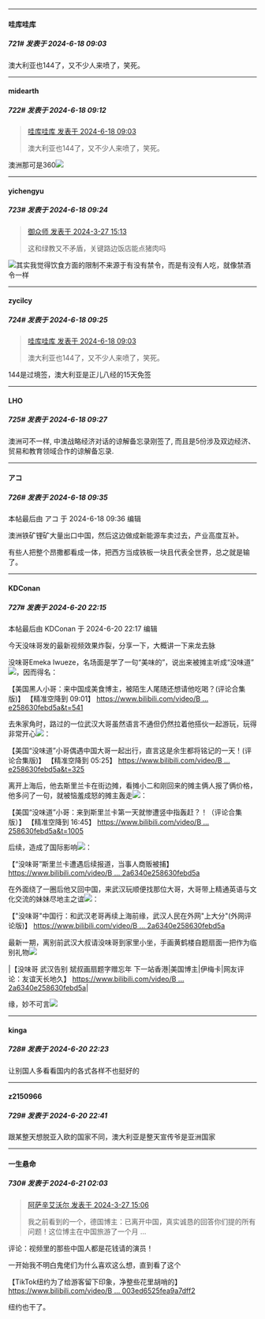 ﻿
*****

####  哇库哇库  
##### 721#       发表于 2024-6-18 09:03

澳大利亚也144了，又不少人来喷了，笑死。


*****

####  midearth  
##### 722#       发表于 2024-6-18 09:12

<blockquote><a href="httphttps://bbs.saraba1st.com/2b/forum.php?mod=redirect&amp;goto=findpost&amp;pid=65278701&amp;ptid=2177375" target="_blank">哇库哇库 发表于 2024-6-18 09:03</a>

澳大利亚也144了，又不少人来喷了，笑死。</blockquote>
澳洲那可是360<img src="https://static.saraba1st.com/image/smiley/face/141.gif" referrerpolicy="no-referrer">


*****

####  yichengyu  
##### 723#       发表于 2024-6-18 09:24

<blockquote><a href="httphttps://bbs.saraba1st.com/2b/forum.php?mod=redirect&amp;goto=findpost&amp;pid=64393718&amp;ptid=2177375" target="_blank">御众师 发表于 2024-3-27 15:13</a>

这和绿教又不矛盾，关键路边饭店能点猪肉吗</blockquote>
<img src="https://static.saraba1st.com/image/smiley/face2017/033.png" referrerpolicy="no-referrer">其实我觉得饮食方面的限制不来源于有没有禁令，而是有没有人吃，就像禁酒令一样

*****

####  zycilcy  
##### 724#       发表于 2024-6-18 09:25

<blockquote><a href="httphttps://bbs.saraba1st.com/2b/forum.php?mod=redirect&amp;goto=findpost&amp;pid=65278701&amp;ptid=2177375" target="_blank">哇库哇库 发表于 2024-6-18 09:03</a>

澳大利亚也144了，又不少人来喷了，笑死。</blockquote>
144是过境签，澳大利亚是正儿八经的15天免签

*****

####  LHO  
##### 725#       发表于 2024-6-18 09:27

澳洲可不一样, 中澳战略经济对话的谅解备忘录刚签了, 而且是5份涉及双边经济、贸易和教育领域合作的谅解备忘录. 


*****

####  アコ  
##### 726#       发表于 2024-6-18 09:35

 本帖最后由 アコ 于 2024-6-18 09:36 编辑 

澳洲铁矿锂矿大量出口中国，然后这边做成新能源车卖过去，产业高度互补。

有些人把整个昂撒都看成一体，把西方当成铁板一块且代表全世界，总之就是输了。


*****

####  KDConan  
##### 727#       发表于 2024-6-20 22:15

 本帖最后由 KDConan 于 2024-6-20 22:17 编辑 

今天没味哥发的最新视频效果炸裂，分享一下，大概讲一下来龙去脉

没味哥Emeka Iwueze，名场面是学了一句“美味的”，说出来被摊主听成“没味道”<img src="https://static.saraba1st.com/image/smiley/face2017/112.png" referrerpolicy="no-referrer">，因而得名：

【美国黑人小哥：来中国成美食博主，被陌生人尾随还想请他吃喝？(评论合集版)】 【精准空降到 09:01】 [https://www.bilibili.com/video/B ... e258630febd5a&amp;t=541](https://www.bilibili.com/video/BV1aH4y1J7ez/?share_source=copy_web&amp;vd_source=b3967a0e938dc2a6340e258630febd5a&amp;t=541)

去朱家角时，路过的一位武汉大哥虽然语言不通但仍然拉着他搭伙一起游玩，玩得非常开心<img src="https://static.saraba1st.com/image/smiley/face2017/029.png" referrerpolicy="no-referrer">：

【美国“没味道”小哥偶遇中国大哥一起出行，直言这是余生都将铭记的一天！(评论合集版)】 【精准空降到 05:25】 [https://www.bilibili.com/video/B ... e258630febd5a&amp;t=325](https://www.bilibili.com/video/BV1CA4m1w7yT/?share_source=copy_web&amp;vd_source=b3967a0e938dc2a6340e258630febd5a&amp;t=325)

离开上海后，他去斯里兰卡在街边摊，看摊小二和刚回来的摊主俩人报了俩价格，他多问了一句，就被恼羞成怒的摊主轰走<img src="https://static.saraba1st.com/image/smiley/face2017/134.png" referrerpolicy="no-referrer">：

【美国“没味道”小哥：来到斯里兰卡第一天就惨遭竖中指轰赶？！（评论合集版）】 【精准空降到 16:45】 [https://www.bilibili.com/video/B ... 258630febd5a&amp;t=1005](https://www.bilibili.com/video/BV1Mq421c7eE/?share_source=copy_web&amp;vd_source=b3967a0e938dc2a6340e258630febd5a&amp;t=1005)

后续，造成了国际影响<img src="https://static.saraba1st.com/image/smiley/face2017/245.png" referrerpolicy="no-referrer">：

【“没味哥”斯里兰卡遭遇后续报道，当事人商贩被捕】 [https://www.bilibili.com/video/B ... 2a6340e258630febd5a](https://www.bilibili.com/video/BV1xZ421e7d4/?share_source=copy_web&amp;vd_source=b3967a0e938dc2a6340e258630febd5a)

在外面绕了一圈后他又回中国，来武汉玩顺便找那位大哥，大哥带上精通英语与文化交流的妹妹尽地主之谊<img src="https://static.saraba1st.com/image/smiley/face2017/185.png" referrerpolicy="no-referrer">：

【"没味哥"中国行：和武汉老哥再续上海前缘，武汉人民在外网"上大分"(外网评论版)】 [https://www.bilibili.com/video/B ... 2a6340e258630febd5a](https://www.bilibili.com/video/BV1Ux4y147K4/?share_source=copy_web&amp;vd_source=b3967a0e938dc2a6340e258630febd5a)

最新一期，离别前武汉大叔请没味哥到家里小坐，手画黄鹤楼自题扇面一把作为临别礼物<img src="https://static.saraba1st.com/image/smiley/face2017/174.png" referrerpolicy="no-referrer">

|【没味哥 武汉告别 斌叔画扇题字赠忘年 下一站香港|美国博主|伊梅卡|网友评论：友谊天长地久】 [https://www.bilibili.com/video/B ... 2a6340e258630febd5a](https://www.bilibili.com/video/BV1bJ4m1u7mS/?share_source=copy_web&amp;vd_source=b3967a0e938dc2a6340e258630febd5a)|

缘，妙不可言<img src="https://static.saraba1st.com/image/smiley/face2017/033.png" referrerpolicy="no-referrer">


*****

####  kinga  
##### 728#       发表于 2024-6-20 22:23

让别国人多看看国内的各式各样不也挺好的


*****

####  z2150966  
##### 729#       发表于 2024-6-20 22:41

跟某整天想脱亚入欧的国家不同，澳大利亚是整天宣传爷是亚洲国家


*****

####  一生悬命  
##### 730#       发表于 2024-6-21 02:03

<blockquote><a href="httphttps://bbs.saraba1st.com/2b/forum.php?mod=redirect&amp;goto=findpost&amp;pid=64393613&amp;ptid=2177375" target="_blank">阿萨辛艾沃尔 发表于 2024-3-27 15:06</a>

我之前看到的一个，德国博主：已离开中国，真实诚恳的回答你们提的所有问题！这位博主在中国旅游了一个月 ...</blockquote>
评论：视频里的那些中国人都是花钱请的演员！

一开始我不明白鬼佬们为什么喜欢这么想，直到看了这个

【TikTok纽约为了给游客留下印象，净整些花里胡哨的】 [https://www.bilibili.com/video/B ... 003ed6525fea9a7dff2](https://www.bilibili.com/video/BV1Rm421V7S7/?share_source=copy_web&amp;vd_source=0d57b424521ea003ed6525fea9a7dff2)

纽约也干了。

